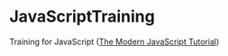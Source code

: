 # JavaScriptTraining
Training for JavaScript ([The Modern JavaScript Tutorial](https://ko.javascript.info/))
